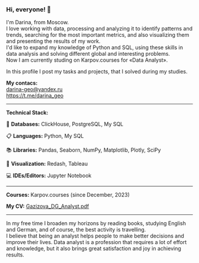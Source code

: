 ### Hi, everyone! 👋

<!--
**darina6688/darina6688** is a ✨ _special_ ✨ repository because its `README.md` (this file) appears on your GitHub profile.
-->


I'm Darina, from Moscow.  
I love working with data, processing and analyzing it to identify patterns and trends, searching for the most important metrics, and also visualizing them and presenting the results of my work.  
I'd like to expand my knowledge of Python and SQL, using these skills in data analysis and solving different global and interesting problems.  
Now I am currently studing on Karpov.courses for «Data Analyst».  

In this profile I post my tasks and projects, that I solved during my studies.

**My contacs:**   
darina-geo@yandex.ru  
https://t.me/darina_geo 
            
__________            

                           
**Technical Stack:**   

💾 **Databases:** ClickHouse, PostgreSQL, My SQL

📋 **Languages:** Python, My SQL

📚 **Libraries:** 
Pandas, Seaborn, NumPy, Matplotlib,  Plotly, SciPy

🎨 **Visualization:** 
Redash, Tableau

💻 **IDEs/Editors:** 
Jupyter Notebook
_____________

**Courses:** Karpov.courses (since December, 2023)

**My CV:**  [Gazizova_DG_Analyst.pdf](https://github.com/darina6688/About-Me/files/14646500/Gazizova_DG_Analyst.pdf)  

__________

In my free time I broaden my horizons by reading books, studying English and German, and of course, the best activity is travelling.  
I believe that being an analyst helps people to make better decisions and improve their lives. Data analyst is a profession that requires a lot of effort and knowledge, but it also brings great satisfaction and joy in achieving results.  


